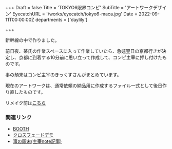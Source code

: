 +++
Draft = false
Title = 'TOKYO6限界コンピ'
SubTitle = 'アートワークデザイン'
EyecatchURL = '/works/eyecatch/tokyo6-maca.jpg'
Date = 2022-09-11T00:00:00Z
departments = ['daylily']

+++

新幹線の中で作りました。

<!--more-->

前日夜、某氏の作業スペースに入って作業していたら、急遽翌日の京都行きが決定し、京都に到着する10分前に思い立って作成して、コンピ主宰に押し付けたものです。

事の顛末はコンピ主宰のきっくすさんがまとめています。

現在のアートワークは、通常依頼の納品用に作成するファイル一式として後日作り直したものです。

リメイク前は[こちら](https://twitter.com/nirsmmy/status/1568760557268004864)

### 関連リンク
- [BOOTH](https://booth.pm/ja/items/4164265)
- [クロスフェードデモ](https://www.nicovideo.jp/watch/sm41175023)
- [事の顛末(主宰note記事)](https://note.com/studiobiotope/n/n0163430d8fa4)
